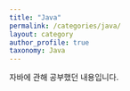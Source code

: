 ```yaml
---
title: "Java"
permalink: /categories/java/
layout: category
author_profile: true
taxonomy: Java
---
```


자바에 관해 공부했던 내용입니다.
